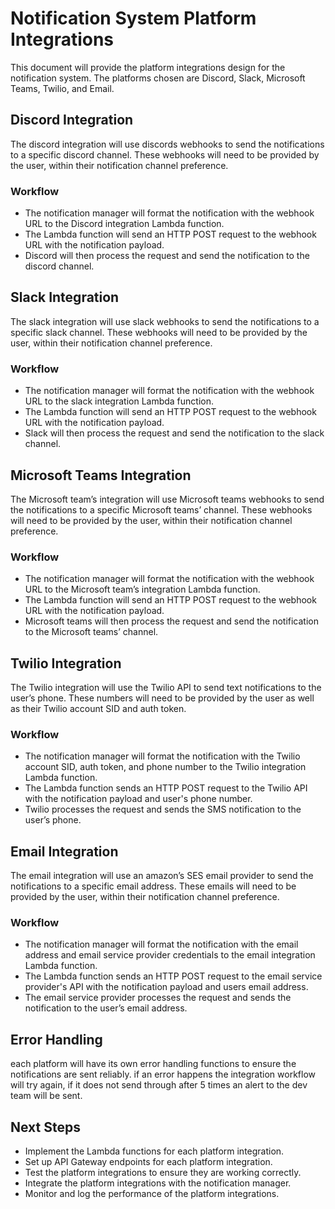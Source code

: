 # Notification System Platform Integrations
This document will provide the platform integrations design for the notification system. The platforms chosen are Discord, Slack, Microsoft Teams, Twilio, and Email.

## Discord Integration
The discord integration will use discords webhooks to send the notifications to a specific discord channel. These webhooks will need to be provided by the user, within their notification channel preference.
### Workflow
* The notification manager will format the notification with the webhook URL to the Discord integration Lambda function.
* The Lambda function will send an HTTP POST request to the webhook URL with the notification payload.
* Discord will then process the request and send the notification to the discord channel.

## Slack Integration
The slack integration will use slack webhooks to send the notifications to a specific slack channel. These webhooks will need to be provided by the user, within their notification channel preference.
### Workflow
* The notification manager will format the notification with the webhook URL to the slack integration Lambda function.
* The Lambda function will send an HTTP POST request to the webhook URL with the notification payload.
* Slack will then process the request and send the notification to the slack channel.

## Microsoft Teams Integration
The Microsoft team’s integration will use Microsoft teams webhooks to send the notifications to a specific Microsoft teams’ channel. These webhooks will need to be provided by the user, within their notification channel preference.
### Workflow
* The notification manager will format the notification with the webhook URL to the Microsoft team’s integration Lambda function.
* The Lambda function will send an HTTP POST request to the webhook URL with the notification payload.
* Microsoft teams will then process the request and send the notification to the Microsoft teams’ channel.

## Twilio Integration
The Twilio integration will use the Twilio API to send text notifications to the user’s phone. These numbers will need to be provided by the user as well as their Twilio account SID and auth token.
### Workflow
* The notification manager will format the notification with the Twilio account SID, auth token, and phone number to the Twilio integration Lambda function.
* The Lambda function sends an HTTP POST request to the Twilio API with the notification payload and user's phone number.
* Twilio processes the request and sends the SMS notification to the user’s phone.

## Email Integration
The email integration will use an amazon’s SES email provider to send the notifications to a specific email address. These emails will need to be provided by the user, within their notification channel preference.
### Workflow
* The notification manager will format the notification with the email address and email service provider credentials to the email integration Lambda function.
* The Lambda function sends an HTTP POST request to the email service provider's API with the notification payload and users email address.
* The email service provider processes the request and sends the notification to the user’s email address.

## Error Handling
each platform will have its own error handling functions to ensure the notifications are sent reliably. if an error happens the integration workflow will try again, if it does not send through after 5 times an alert to the dev team will be sent.

## Next Steps
* Implement the Lambda functions for each platform integration.
* Set up API Gateway endpoints for each platform integration.
* Test the platform integrations to ensure they are working correctly.
* Integrate the platform integrations with the notification manager.
* Monitor and log the performance of the platform integrations.

